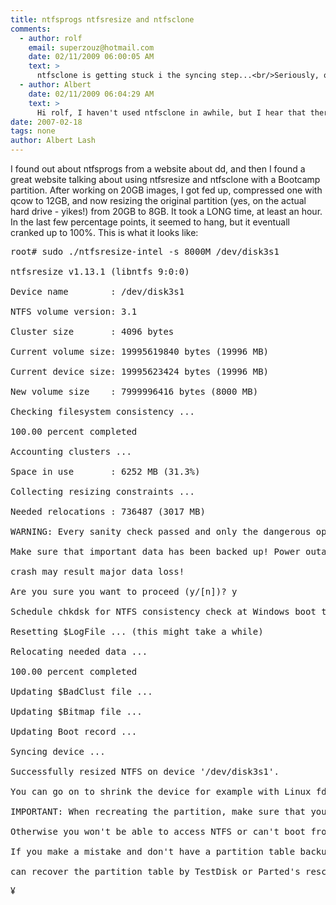 ```yaml
---
title: ntfsprogs ntfsresize and ntfsclone
comments:
  - author: rolf
    email: superzouz@hotmail.com
    date: 02/11/2009 06:00:05 AM
    text: >
      ntfsclone is getting stuck i the syncing step...<br/>Seriously, open source can be such a pain sometimes...<br/>Yesterday ntfsclone got stuck at 80%, today at syncing, what kind of torture is that...<br/>I wish it would only tell me why, so that i know.
  - author: Albert
    date: 02/11/2009 06:04:29 AM
    text: >
      Hi rolf, I haven't used ntfsclone in awhile, but I hear that there is a new fuse filesystem for ntfs that might help. Good luck!
date: 2007-02-18
tags: none
author: Albert Lash
---
```

I found out about ntfsprogs from a website about dd, and then I found a great website talking about using ntfsresize and ntfsclone with a Bootcamp partition. After working on 20GB images, I got fed up, compressed one with qcow to 12GB, and now resizing the original partition (yes, on the actual hard drive - yikes!) from 20GB to 8GB. It  took a LONG time, at least an hour. In the last few percentage points, it seemed to hang, but it eventuall cranked up to 100%. This is what it looks like:

<pre>root# sudo ./ntfsresize-intel -s 8000M /dev/disk3s1

ntfsresize v1.13.1 (libntfs 9:0:0)

Device name        : /dev/disk3s1

NTFS volume version: 3.1

Cluster size       : 4096 bytes

Current volume size: 19995619840 bytes (19996 MB)

Current device size: 19995623424 bytes (19996 MB)

New volume size    : 7999996416 bytes (8000 MB)

Checking filesystem consistency ...

100.00 percent completed

Accounting clusters ...

Space in use       : 6252 MB (31.3%)

Collecting resizing constraints ...

Needed relocations : 736487 (3017 MB)

WARNING: Every sanity check passed and only the dangerous operations left.

Make sure that important data has been backed up! Power outage or computer

crash may result major data loss!

Are you sure you want to proceed (y/[n])? y

Schedule chkdsk for NTFS consistency check at Windows boot time ...

Resetting $LogFile ... (this might take a while)

Relocating needed data ...

100.00 percent completed

Updating $BadClust file ...

Updating $Bitmap file ...

Updating Boot record ...

Syncing device ...

Successfully resized NTFS on device '/dev/disk3s1'.

You can go on to shrink the device for example with Linux fdisk.

IMPORTANT: When recreating the partition, make sure that you  1)  create it at the same disk sector (use sector as the unit!)  2)  create it with the same partition type (usually 7, HPFS/NTFS)  3)  do not make it smaller than the new NTFS filesystem size  4)  set the bootable flag for the partition if it existed before

Otherwise you won't be able to access NTFS or can't boot from the disk!

If you make a mistake and don't have a partition table backup then you

can recover the partition table by TestDisk or Parted's rescue mode.</pre>

¥

